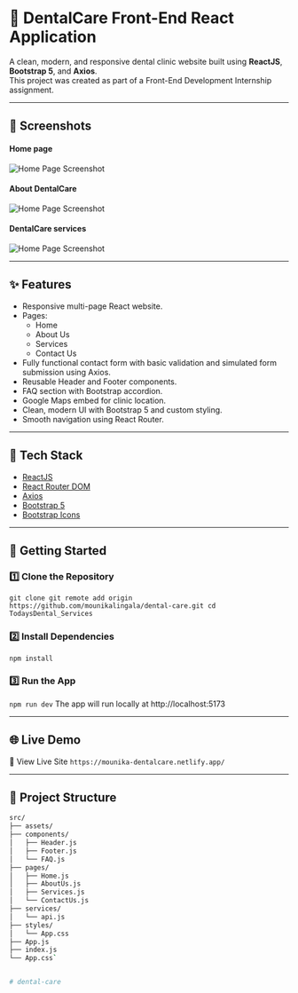 # 🦷 DentalCare Front-End React Application

A clean, modern, and responsive dental clinic website built using **ReactJS**, **Bootstrap 5**, and **Axios**.  
This project was created as part of a Front-End Development Internship assignment.

---

## 📸 Screenshots
#### Home page
![Home Page Screenshot](https://res.cloudinary.com/dblomc9cr/image/upload/v1748100559/Screenshot-home_bgrroa.png) 


#### About DentalCare
![Home Page Screenshot](https://res.cloudinary.com/dblomc9cr/image/upload/v1748100738/Screenshot_2025-05-24_210202_hjowku.png)


#### DentalCare services
![Home Page Screenshot](https://res.cloudinary.com/dblomc9cr/image/upload/v1748100992/Screenshot_2025-05-24_210605_juznk3.png)


---

## ✨ Features

- Responsive multi-page React website.
- Pages:
  - Home
  - About Us
  - Services
  - Contact Us
- Fully functional contact form with basic validation and simulated form submission using Axios.
- Reusable Header and Footer components.
- FAQ section with Bootstrap accordion.
- Google Maps embed for clinic location.
- Clean, modern UI with Bootstrap 5 and custom styling.
- Smooth navigation using React Router.

---

## 🔧 Tech Stack

- [ReactJS](https://reactjs.org/)
- [React Router DOM](https://reactrouter.com/)
- [Axios](https://axios-http.com/)
- [Bootstrap 5](https://getbootstrap.com/)
- [Bootstrap Icons](https://icons.getbootstrap.com/)

---

## 🚀 Getting Started

### 1️⃣ Clone the Repository


`git clone git remote add origin https://github.com/mounikalingala/dental-care.git
cd TodaysDental_Services `

### 2️⃣ Install Dependencies

`npm install`

### 3️⃣ Run the App

`npm run dev`
The app will run locally at http://localhost:5173

---

## 🌐 Live Demo

🔗 View Live Site
`https://mounika-dentalcare.netlify.app/`


---

## 📂 Project Structure

```bash
src/
├── assets/
├── components/
│   ├── Header.js
│   ├── Footer.js
│   └── FAQ.js
├── pages/
│   ├── Home.js
│   ├── AboutUs.js
│   ├── Services.js
│   └── ContactUs.js
├── services/
│   └── api.js
├── styles/
│   └── App.css
├── App.js
├── index.js
└── App.css`


# dental-care
